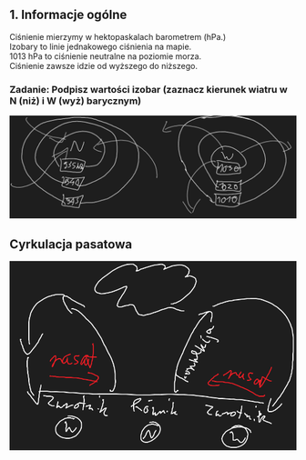 ## 1. Informacje ogólne
Ciśnienie mierzymy w hektopaskalach barometrem (hPa.)  
Izobary to linie jednakowego ciśnienia na mapie.  
1013 hPa to ciśnienie neutralne na poziomie morza.  
Ciśnienie zawsze idzie od wyższego do niższego.  
### Zadanie: Podpisz wartości izobar (zaznacz kierunek wiatru w N (niż) i W (wyż) barycznym)
![](Załączniki/Pasted%20image%2020231208135517.png)
## Cyrkulacja pasatowa
![](Załączniki/Pasted%20image%2020231208140657.png)